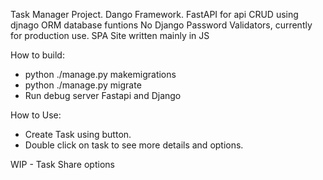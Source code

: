 Task Manager Project.
Dango Framework.
FastAPI for api CRUD using djnago ORM database funtions
No Django Password Validators, currently for production use.
SPA Site written mainly in JS

How to build:
- python ./manage.py makemigrations
- python ./manage.py migrate
- Run debug server Fastapi and Django

How to Use:
- Create Task using button.
- Double click on task to see more details and options.

WIP - Task Share options

